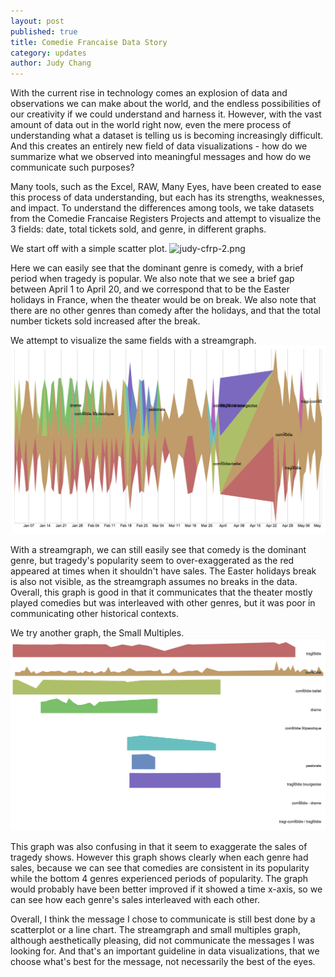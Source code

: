 ```yaml
---
layout: post
published: true
title: Comedie Francaise Data Story
category: updates
author: Judy Chang
---
```



With the current rise in technology comes an explosion of data and observations we can make about the world, and the endless possibilities of our creativity if we could understand and harness it. However, with the vast amount of data out in the world right now, even the mere process of understanding what a dataset is telling us is becoming increasingly difficult. And this creates an entirely new field of data visualizations - how do we summarize what we observed into meaningful messages and how do we communicate such purposes? 

Many tools, such as the Excel, RAW, Many Eyes, have been created to ease this process of data understanding, but each has its strengths, weaknesses, and impact. To understand the differences among tools, we take datasets from the Comedie Francaise Registers Projects and attempt to visualize the 3 fields: date, total tickets sold, and genre, in different graphs.

We start off with a simple scatter plot.
![judy-cfrp-2.png](/judy-cfrp-2.png)

Here we can easily see that the dominant genre is comedy, with a brief period when tragedy is popular. We also note that we see a brief gap between April 1 to April 20, and we correspond that to be the Easter holidays in France, when the theater would be on break. We also note that there are no other genres than comedy after the holidays, and that the total number tickets sold increased after the break.

We attempt to visualize the same fields with a streamgraph.
![judy-cfrp-3.png](/_posts/judy-cfrp-3.png)

With a streamgraph, we can still easily see that comedy is the dominant genre, but tragedy's popularity seem to over-exaggerated as the red appeared at times when it shouldn't have sales. The Easter holidays break is also not visible, as the streamgraph assumes no breaks in the data. Overall, this graph is good in that it communicates that the theater mostly played comedies but was interleaved with other genres, but it was poor in communicating other historical contexts.

We try another graph, the Small Multiples.
![judy-cfrp-4.png](/_posts/judy-cfrp-4.png)

This graph was also confusing in that it seem to exaggerate the sales of tragedy shows. However this graph shows clearly when each genre had sales, because we can see that comedies are consistent in its popularity while the bottom 4 genres experienced periods of popularity. The graph would probably have been better improved if it showed a time x-axis, so we can see how each genre's sales interleaved with each other. 

Overall, I think the message I chose to communicate is still best done by a scatterplot or a line chart. The streamgraph and small multiples graph, although aesthetically pleasing, did not communicate the messages I was looking for. And that's an important guideline in data visualizations, that we choose what's best for the message, not necessarily the best of the eyes.


